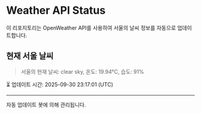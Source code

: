 
# Weather API Status

이 리포지토리는 OpenWeather API를 사용하여 서울의 날씨 정보를 자동으로 업데이트합니다.

## 현재 서울 날씨
> 서울의 현재 날씨: clear sky, 온도: 19.94°C, 습도: 91%

⏳ 업데이트 시간: 2025-09-30 23:17:01 (UTC)

---
자동 업데이트 봇에 의해 관리됩니다.
